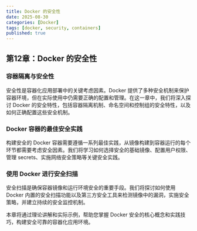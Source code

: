 ```yaml
---
title: Docker 的安全性
date: 2025-08-30
categories: [Docker]
tags: [docker, security, containers]
published: true
---
```


## 第12章：Docker 的安全性

### 容器隔离与安全性

安全性是容器化应用部署中的关键考虑因素。Docker 提供了多种安全机制来保护容器环境，但在实际使用中仍需要正确的配置和管理。在这一章中，我们将深入探讨 Docker 的安全特性，包括容器隔离机制、命名空间和控制组的安全特性，以及如何正确配置这些安全机制。

### Docker 容器的最佳安全实践

构建安全的 Docker 容器需要遵循一系列最佳实践，从镜像构建到容器运行的每个环节都需要考虑安全因素。我们将学习如何选择安全的基础镜像、配置用户权限、管理 secrets、实施网络安全策略等关键安全实践。

### 使用 Docker 进行安全扫描

安全扫描是确保容器镜像和运行环境安全的重要手段。我们将探讨如何使用 Docker 内置的安全扫描功能以及第三方安全工具来检测镜像中的漏洞，实施安全策略，并建立持续的安全监控机制。

本章将通过理论讲解和实际示例，帮助您掌握 Docker 安全的核心概念和实践技巧，构建安全可靠的容器化应用环境。